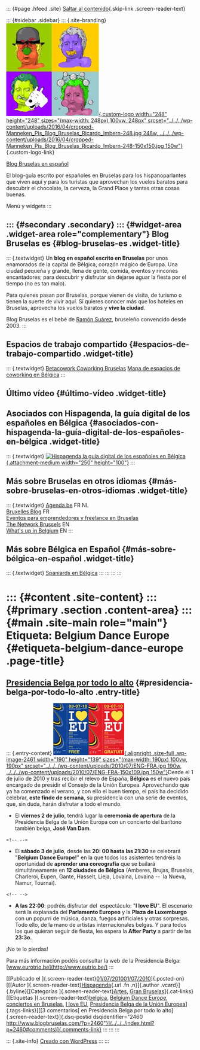 ::: {#page .hfeed .site}
[Saltar al contenido](index.html#content){.skip-link
.screen-reader-text}

::: {#sidebar .sidebar}
::: {.site-branding}
[![](../../../wp-content/uploads/2016/04/cropped-Manneken_Pis_Blog_Bruselas_Ricardo_Imbern-248.jpg){.custom-logo
width="248" height="248" sizes="(max-width: 248px) 100vw, 248px"
srcset="../../../wp-content/uploads/2016/04/cropped-Manneken_Pis_Blog_Bruselas_Ricardo_Imbern-248.jpg 248w, ../../../wp-content/uploads/2016/04/cropped-Manneken_Pis_Blog_Bruselas_Ricardo_Imbern-248-150x150.jpg 150w"}](../../../index.html){.custom-logo-link}

[Blog Bruselas en español](../../../index.html)

El blog-guía escrito por españoles en Bruselas para los hispanoparlantes
que viven aquí y para los turistas que aprovechan los vuelos baratos
para descubrir el chocolate, la cerveza, la Grand Place y tantas otras
cosas buenas.

Menú y widgets
:::

::: {#secondary .secondary}
::: {#widget-area .widget-area role="complementary"}
Blog Bruselas es {#blog-bruselas-es .widget-title}
----------------

::: {.textwidget}
Un **blog en español escrito en Bruselas** por unos enamorados de la
capital de Bélgica, corazón mágico de Europa. Una ciudad pequeña y
grande, llena de gente, comida, eventos y rincones encantadores; para
descubrir y disfrutar sin dejarse aguar la fiesta por el tiempo (no es
tan malo).

Para quienes pasan por Bruselas, porque vienen de visita, de turismo o
tienen la suerte de vivir aquí. Sí quieres conocer más que los hoteles
en Bruselas, aprovecha los vuelos baratos y **vive la ciudad**.

Blog Bruselas es el bebé de [Ramón Suárez](http://www.ramonsuarez.com),
bruseleño convencido desde 2003.
:::

Espacios de trabajo compartido {#espacios-de-trabajo-compartido .widget-title}
------------------------------

::: {.textwidget}
[Betacowork Coworking Bruselas](http://www.betacowork.com) [Mapa de
espacios de coworking en Bélgica](http://coworkingbelgium.com)
:::

Último vídeo {#último-vídeo .widget-title}
------------

Asociados con Hispagenda, la guía digital de los españoles en Bélgica {#asociados-con-hispagenda-la-guía-digital-de-los-españoles-en-bélgica .widget-title}
---------------------------------------------------------------------

::: {.textwidget}
[![Hispagenda,la guía digital de los españoles en
Bélgica](../../../wp-content/uploads/2010/04/Hispagenda-250px.gif "Hispagenda, la guía digital de los españoles en Bélgica"){.attachment-medium
width="250" height="100"}](http://www.hispagenda.com)
:::

Más sobre Bruselas en otros idiomas {#más-sobre-bruselas-en-otros-idiomas .widget-title}
-----------------------------------

::: {.textwidget}
[Agenda.be](http://www.agenda.be) FR NL\
[Bruxelles Blog](http://www.bxlblog.be/) FR\
[Eventos para emprendedores y freelance en
Bruselas](http://www.betacowork.com/events/)\
[The Network
Brussels](http://groups.yahoo.com/group/TheNetworkBrussels/) EN\
[What\'s up in Belgium](http://www.whatsupin.be/) EN
:::

Más sobre Bélgica en Español {#más-sobre-bélgica-en-español .widget-title}
----------------------------

::: {.textwidget}
[Spaniards en Bélgica](http://www.spaniards.es/paises/belgica)
:::
:::
:::
:::

::: {#content .site-content}
::: {#primary .section .content-area}
::: {#main .site-main role="main"}
Etiqueta: Belgium Dance Europe {#etiqueta-belgium-dance-europe .page-title}
==============================

[Presidencia Belga por todo lo alto](../../../index.html?p=2460) {#presidencia-belga-por-todo-lo-alto .entry-title}
----------------------------------------------------------------

::: {.entry-content}
[![ENG-FRA](../../../wp-content/uploads/2010/07/ENG-FRA.jpg){.alignright
.size-full .wp-image-2461 width="190" height="139"
sizes="(max-width: 190px) 100vw, 190px"
srcset="../../../wp-content/uploads/2010/07/ENG-FRA.jpg 190w, ../../../wp-content/uploads/2010/07/ENG-FRA-150x109.jpg 150w"}](../../../wp-content/uploads/2010/07/ENG-FRA.jpg)Desde
el 1 de julio de 2010 y tras recibir el relevo de España, **Bélgica** es
el nuevo país encargado de presidir el Consejo de la Unión Europea.
Aprovechando que ya ha comenzado el verano, y con ello el buen tiempo,
el país ha decidido celebrar, **este finde de semana**, su presidencia
con una serie de eventos, que, sin duda, harán disfrutar a todo el
mundo.

-   El **viernes 2 de julio**, tendrá lugar la **ceremonia de apertura**
    de la Presidencia Belga de la Unión Europa con un concierto del
    barítono también belga, **José Van Dam**.

```{=html}
<!-- -->
```
-   El **sábado 3 de julio**, desde las **20: 00 hasta las 21:30** se
    celebrará "**Belgium Dance Europe!**" en la que todos los asistentes
    tendréis la oportunidad de **aprender una coreografía** que se
    bailará simultáneamente en **12 ciudades de Bélgica** (Amberes,
    Brujas, Bruselas, Charleroi, Eupen, Gante, Hasselt, Lieja, Lovaina,
    Lovaina --  la Nueva, Namur, Tournai).

```{=html}
<!-- -->
```
-   **A las 22:00**: podréis disfrutar del  espectáculo: "**I love
    EU**". El escenario será la explanada del **Parlamento Europeo** y
    la **Plaza de Luxemburgo** con un popurrí de música, danza, fuegos
    artificiales y otras sorpresas. Todo ello, de la mano de artistas
    internacionales belgas. Y para todos los que quieran seguir de
    fiesta, les espera la **After Party** a partir de las **23:3o.**

¡No te lo pierdas!

Para más información podéis consultar la web de la Presidencia Belga:
[www.eurotrio.be](http://www.eutrio.be/)
:::

[[Publicado el
]{.screen-reader-text}[01/07/201001/07/2010](../../../index.html?p=2460)]{.posted-on}[[[Autor
]{.screen-reader-text}[Hispagenda](../../author/hispagenda/index.html){.url
.fn .n}]{.author .vcard}]{.byline}[[Categorías
]{.screen-reader-text}[Artes](../../category/artes/index.html), [Gran
Bruselas](../../category/gran-bruselas/index.html)]{.cat-links}[[Etiquetas
]{.screen-reader-text}[belgica](../belgica/index.html), [Belgium Dance
Europe](index.html), [conciertos en
Bruselas](../conciertos-en-bruselas/index.html), [I love
EU](../i-love-eu/index.html), [Presidencia Belga de la Unión
Europea](../presidencia-belga-de-la-union-europea/index.html)]{.tags-links}[[[3
comentarios[ en Presidencia Belga por todo lo
alto]{.screen-reader-text}]{.dsq-postid
dsqidentifier="2460 http://www.blogbruselas.com/?p=2460"}](../../../index.html?p=2460#comments)]{.comments-link}
:::
:::
:::

::: {.site-info}
[Creado con WordPress](https://es.wordpress.org/)
:::
:::
